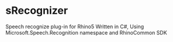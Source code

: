 # sRecognizer
Speech recognize plug-in for Rhino5
Written in C#, Using Microsoft.Speech.Recognition namespace and RhinoCommon SDK
